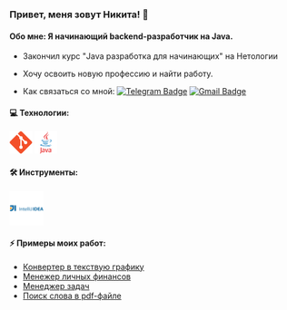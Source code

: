 ### Привет, меня зовут Никита! 👋

#### Обо мне: Я начинающий backend-разработчик на Java.

* Закончил курс "Java разработка для начинающих" на Нетологии

* Хочу освоить новую профессию и найти работу.

* Как связаться со мной:  [![Telegram Badge](https://img.shields.io/badge/-NikitaPlatonov-blue?style=flat&logo=Telegram&logoColor=white)](https://t.me/NikitaDeveloper) [![Gmail Badge](https://img.shields.io/badge/-Gmail-red?style=flat&logo=Gmail&logoColor=white)](platonovnikita3010@gmail.com)

#### 💻 Технологии:

<img src="https://github.com/devicons/devicon/blob/master/icons/git/git-original.svg" title="git" alt="git" width="40" height="40"/> <img src ="https://raw.githubusercontent.com/devicons/devicon/1119b9f84c0290e0f0b38982099a2bd027a48bf1/icons/java/java-original-wordmark.svg" title="Java" alt="Java" width="40" height="40"/>

#### 🛠 Инструменты: 
<img src="https://raw.githubusercontent.com/devicons/devicon/1119b9f84c0290e0f0b38982099a2bd027a48bf1/icons/intellij/intellij-original-wordmark.svg" title="intellij" alt="intellij" width="60" height="60"/>

#### ⚡ Примеры моих работ:

* [Конвертер в текствую графику](https://github.com/NikitaPlatonov/Converter-to-Text-graphics)
* [Менежер личных финансов](https://github.com/NikitaPlatonov/Course-work-2)
* [Менеджер задач](https://github.com/NikitaPlatonov/Course-work-3)
* [Поиск слова в pdf-файле](https://github.com/NikitaPlatonov/Diplom-netology)
